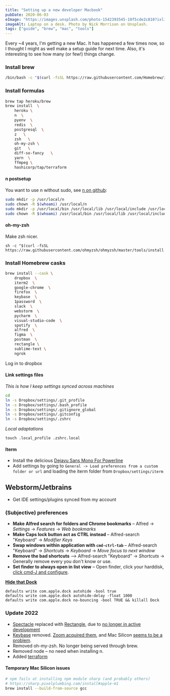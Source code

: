 ```yaml
---
title: "Setting up a new developer Macbook"
pubDate: 2020-06-03
eImage: "https://images.unsplash.com/photo-1542393545-10f5cde2c810?ixlib=rb-1.2.1&ixid=eyJhcHBfaWQiOjEyMDd9&auto=format&fit=crop&w=1001&q=80"
imageAlt: Laptop on a desk. Photo by Nick Morrison on Unsplash.
tags: ["guide", "brew", "mac", "tools"]
---
```


Every ~4 years, I'm getting a new Mac. It has happened a few times now, so I thought I might as well make a setup guide for next time.
Also, it's interesting to see how many (or few!) things change.

### Install brew

```bash
/bin/bash -c "$(curl -fsSL https://raw.githubusercontent.com/Homebrew/install/master/install.sh)"
```

### Install formulas

```bash
brew tap heroku/brew
brew install  \
    heroku \
    n  \
    pyenv  \
    redis  \
    postgresql  \
    z   \
    zsh   \
    oh-my-zsh \
    git   \
    diff-so-fancy   \
    yarn  \
    ffmpeg \
    hashicorp/tap/terraform
```

#### n postsetup

You want to use n without sudo, see [n on github](https://github.com/tj/n#installation):

```bash
sudo mkdir -p /usr/local/n
sudo chown -R $(whoami) /usr/local/n
sudo mkdir -p /usr/local/bin /usr/local/lib /usr/local/include /usr/local/share
sudo chown -R $(whoami) /usr/local/bin /usr/local/lib /usr/local/include /usr/local/share
```

#### oh-my-zsh

Make zsh nicer.

```
sh -c "$(curl -fsSL https://raw.githubusercontent.com/ohmyzsh/ohmyzsh/master/tools/install.sh)"
```

### Install Homebrew casks

```bash
brew install --cask \
    dropbox  \
    iterm2  \
    google-chrome  \
    firefox  \
    keybase  \
    1password  \
    slack  \
    webstorm  \
    pycharm  \
    visual-studio-code  \
    spotify  \
    alfred  \
    figma  \
    postman  \
    rectangle \
    sublime-text \
    ngrok
```

Log in to dropbox

#### Link settings files

_This is how I keep settings synced across machines_

```bash
cd
ln -s Dropbox/settings/.git_profile
ln -s Dropbox/settings/.bash_profile
ln -s Dropbox/settings/.gitignore_global
ln -s Dropbox/settings/.gitconfig
ln -s Dropbox/settings/.zshrc
```

_Local adaptations_

```
touch .local_profile .zshrc.local
```

#### Iterm

- Install the delicious [Dejavu Sans Mono For Powerline](https://github.com/powerline/fonts/tree/master/DejaVuSansMono)
- Add settings by going to `General -> Load preferences from a custom folder or url` and loading the iterm folder from `Dropbox/settings/iterm`

## Webstorm/Jetbrains

- Get IDE settings/plugins synced from my account

### (Subjective) preferences

- **Make Alfred search for folders and Chrome bookmarks** – Alfred -> _Settings_ -> _Features_ -> _Web bookmarks_
- **Make Caps lock button act as CTRL instead** – Alfred-search "Keyboard" -> _Modifier Keys_
- **Swap windows within application with `cmd-ctrl-tab`** – Alfred-search "Keyboard" -> _Shortcuts_ -> _Keyboard_ -> _Move focus to next window_
- **Remove the bad shortcuts** –> Alfred-search "Keyboard" -> _Shortcuts_ -> Generally remove every you don't know or use.
- **Set finder to always open in list view** – Open finder, click your harddisk, [click cmd-J and configure](https://apple.stackexchange.com/questions/284467/how-to-set-finder-to-always-use-list-view).

**[Hide that Dock](https://apple.stackexchange.com/questions/59556/is-there-a-way-to-completely-disable-dock)**

```
defaults write com.apple.dock autohide -bool true
defaults write com.apple.dock autohide-delay -float 1000
defaults write com.apple.dock no-bouncing -bool TRUE && killall Dock
```

### Update 2022

- [Spectacle](https://www.spectacleapp.com/) replaced with [Rectangle](https://rectangleapp.com/), due to [no longer in active development](https://www.spectacleapp.com/)
- [Keybase](https://keybase.io/) removed. [Zoom acquired them](https://blog.zoom.us/zoom-acquires-keybase-and-announces-goal-of-developing-the-most-broadly-used-enterprise-end-to-end-encryption-offering/), and Mac Silicon [seems to be a problem](https://www.reddit.com/r/Keybase/comments/qiuxgn/apple_silicon_support/).
- Removed oh-my-zsh. No longer being served through brew.
- Removed node – no need when installing n.
- Added [terraform](https://www.terraform.io/downloads)

#### Temporary Mac Silicon issues

```bash
# npm fails at installing npm module sharp (and probably others)
# https://sharp.pixelplumbing.com/install#apple-m1
brew install --build-from-source gcc
```
